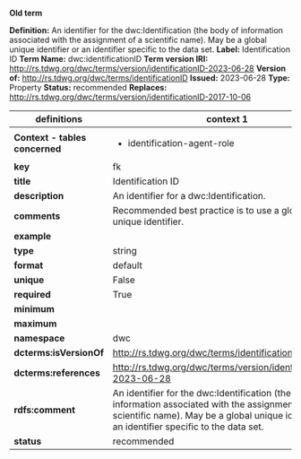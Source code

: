 **Old term**

**Definition:** An identifier for the dwc:Identification (the body of information associated with the assignment of a scientific name). May be a global unique identifier or an identifier specific to the data set.
**Label:** Identification ID
**Term Name:** dwc:identificationID
**Term version IRI:** http://rs.tdwg.org/dwc/terms/version/identificationID-2023-06-28
**Version of:** http://rs.tdwg.org/dwc/terms/identificationID
**Issued:** 2023-06-28
**Type:** Property
**Status:** recommended
**Replaces:** http://rs.tdwg.org/dwc/terms/version/identificationID-2017-10-06


| definitions | context 1 |context 2 |context 3 |context 4 |
|-|-|-|-|-|
| **Context - tables concerned** | <ul><li>identification-agent-role</li></ul> | <ul><li>identification-taxon</li></ul> | <ul><li>identification-reference</li></ul> | <ul><li>identification</li></ul> |
| **key** | fk | fk | fk | pk |
| **title** | Identification ID | Identification ID | Identification ID | Identification ID |
| **description** | An identifier for a dwc:Identification. | An identifier for a dwc:Identification. | An identifier for a dwc:Protocol. | An identifier for a dwc:Identification. |
| **comments** | Recommended best practice is to use a globally unique identifier. | Recommended best practice is to use a globally unique identifier. | Recommended best practice is to use a globally unique identifier. | Recommended best practice is to use a globally unique identifier. |
| **example** |  | `9992` |  | `9992` |
| **type** | string | string | string | string |
| **format** | default | default | default | default |
| **unique** | False | False | False | True |
| **required** | True | True | True | True |
| **minimum** |  |  |  |  |
| **maximum** |  |  |  |  |
| **namespace** | dwc | dwc | dwc | dwc |
| **dcterms:isVersionOf** | http://rs.tdwg.org/dwc/terms/identificationID | http://rs.tdwg.org/dwc/terms/identificationID | http://rs.tdwg.org/dwc/terms/identificationID | http://rs.tdwg.org/dwc/terms/identificationID |
| **dcterms:references** | http://rs.tdwg.org/dwc/terms/version/identificationID-2023-06-28 | http://rs.tdwg.org/dwc/terms/version/identificationID-2023-06-28 | http://rs.tdwg.org/dwc/terms/version/identificationID-2023-06-28 | http://rs.tdwg.org/dwc/terms/version/identificationID-2023-06-28 |
| **rdfs:comment** | An identifier for the dwc:Identification (the body of information associated with the assignment of a scientific name). May be a global unique identifier or an identifier specific to the data set. | An identifier for the dwc:Identification (the body of information associated with the assignment of a scientific name). May be a global unique identifier or an identifier specific to the data set. | An identifier for the dwc:Identification (the body of information associated with the assignment of a scientific name). May be a global unique identifier or an identifier specific to the data set. | An identifier for the dwc:Identification (the body of information associated with the assignment of a scientific name). May be a global unique identifier or an identifier specific to the data set. |
| **status** | recommended | recommended | recommended | recommended |
